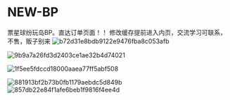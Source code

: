 # NEW-BP
票星球纷玩岛BP。直达订单页面！！
修改缓存提前进入内页，交流学习可联系，不售，贩子别来
![b72d31e8bdb9122e9476fba8c053afb](https://github.com/Acc0101/NEW-BP/assets/147390054/36de2256-9d49-404e-bdd7-2d963cf50aaa)

![9b9a7a26fd3d2403ce1ae32b4d74021](https://github.com/Acc0101/NEW-BP/assets/147390054/f981a639-e15a-456a-82de-3e83d2895a9d)

![1f5ee5fdccd18000aaea77ff5abf508](https://github.com/Acc0101/NEW-BP/assets/147390054/a76b65e9-d415-4bc7-a16e-e1ef98474627)

![881913bf2b73b0fb1179aebdc5d849b](https://github.com/Acc0101/NEW-BP/assets/147390054/16622823-fe00-4168-a8ca-c7692d2ecbac)
![857db22e84f1afe6beb1f9816f4ee4d](https://github.com/Acc0101/NEW-BP/assets/147390054/b23f9737-dd60-4fcf-8721-88a0b2c5e669)
